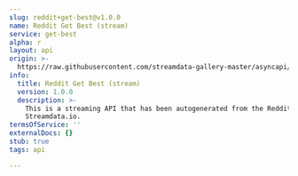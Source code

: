 ```yaml
---
slug: reddit+get-best@v1.0.0
name: Reddit Get Best (stream)
service: get-best
alpha: r
layout: api
origin: >-
  https://raw.githubusercontent.com/streamdata-gallery-master/asyncapi/master/_listings/reddit/reddit-get-best-stream-async.md
info:
  title: Reddit Get Best (stream)
  version: 1.0.0
  description: >-
    This is a streaming API that has been autogenerated from the Reddit using
    Streamdata.io.
termsOfService: ''
externalDocs: {}
stub: true
tags: api

---
```

